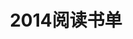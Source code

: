 ---
layout: book
title: 2014阅读书单
category: 读书
keywords: 阅读,书单,2014
books: 
    - title: Hadoop技术内幕：深入解析Hadoop Common和HDFS架构设计与实现原理
      status: 在读
      author: 蔡斌，陈湘萍 
      publisher: 机械工业出版社
      language: 中文
      link: http://book.douban.com/subject/24294210/
      cover: http://img3.douban.com/lpic/s26376893.jpg
      description:
    - title: Hadoop技术内幕：深入解析MapReduce架构设计与实现
      status: 在读
      author: 董西成 
      publisher: 机械工业出版社
      language: 中文
      link: http://book.douban.com/subject/24375031/
      cover: http://img5.douban.com/lpic/s26559339.jpg
      description:
---